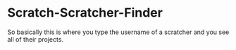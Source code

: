 # Scratch-Scratcher-Finder
So basically this is where you type the username of a scratcher and you see all of their projects.
